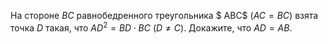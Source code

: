 На стороне  $BC$ равнобедренного  треугольника $ ABC$ ($AC=BC$) взята точка  $D$ такая, что  $AD^2=BD\cdot BC$ ($D\neq  C$). Докажите, что $AD=AB$.